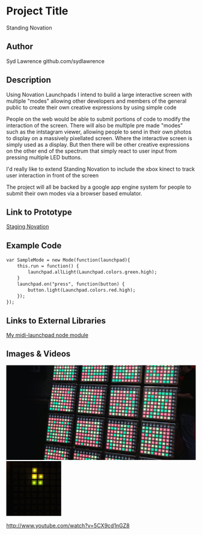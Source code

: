 # Project Title
Standing Novation

## Author
Syd Lawrence github.com/sydlawrence

## Description
Using Novation Launchpads I intend to build a large interactive screen with multiple "modes" allowing other developers and members of the general public to create their own creative expressions by using simple code

People on the web would be able to submit portions of code to modify the interaction of the screen. There will also be multiple pre made "modes" such as the intstagram viewer, allowing people to send in their own photos to display on a massively pixellated screen. Where the interactive screen is simply used as a display. But then there will be other creative expressions on the other end of the spectrum that simply react to user input from pressing multiple LED buttons.

I'd really like to extend Standing Novation to include the xbox kinect to track user interaction in front of the screen

The project will all be backed by a google app engine system for people to submit their own modes via a browser based emulator.

## Link to Prototype
[Staging Novation](http://global.novationmusic.com/community/news/standing-novation "Standing Novation blog post")

## Example Code
```
var SampleMode = new Mode(function(launchpad){
    this.run = function() {
        launchpad.allLight(Launchpad.colors.green.high);
    }
    launchpad.on("press", function(button) {
        button.light(Launchpad.colors.red.high);
    });
});
```
## Links to External Libraries
[My midi-launchpad node module](https://github.com/sydlawrence/node-midi-launchpad "node midi-launchpad")

## Images & Videos
![Cover Image](project_images/cover.jpg?raw=true "Cover Image")
![Tetris GIF](project_images/example.gif?raw=true "Tetris GIF")

http://www.youtube.com/watch?v=5CX9cd1nGZ8